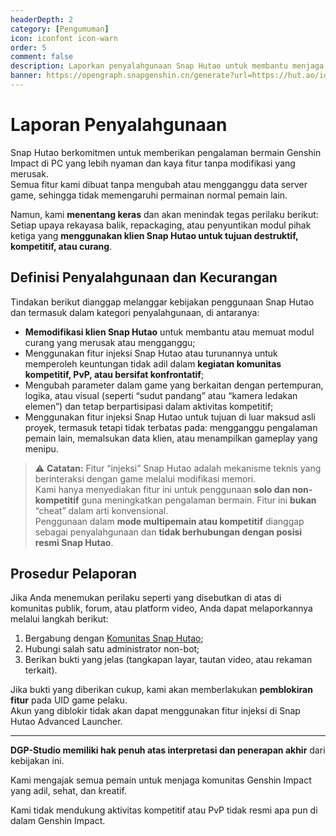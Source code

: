 ```yaml
---
headerDepth: 2
category: [Pengumuman]
icon: iconfont icon-warn
order: 5
comment: false
description: Laporkan penyalahgunaan Snap Hutao untuk membantu menjaga keberlangsungan proyek ini.
banner: https://opengraph.snapgenshin.cn/generate?url=https://hut.ao/id/statements/abuse-report.html
---
```


# Laporan Penyalahgunaan

Snap Hutao berkomitmen untuk memberikan pengalaman bermain Genshin Impact di PC yang lebih nyaman dan kaya fitur tanpa modifikasi yang merusak.  
Semua fitur kami dibuat tanpa mengubah atau mengganggu data server game, sehingga tidak memengaruhi permainan normal pemain lain.

Namun, kami **menentang keras** dan akan menindak tegas perilaku berikut:  
Setiap upaya rekayasa balik, repackaging, atau penyuntikan modul pihak ketiga yang **menggunakan klien Snap Hutao untuk tujuan destruktif, kompetitif, atau curang**.

## Definisi Penyalahgunaan dan Kecurangan

Tindakan berikut dianggap melanggar kebijakan penggunaan Snap Hutao dan termasuk dalam kategori penyalahgunaan, di antaranya:

- **Memodifikasi klien Snap Hutao** untuk membantu atau memuat modul curang yang merusak atau mengganggu;
- Menggunakan fitur injeksi Snap Hutao atau turunannya untuk memperoleh keuntungan tidak adil dalam **kegiatan komunitas kompetitif, PvP, atau bersifat konfrontatif**;
- Mengubah parameter dalam game yang berkaitan dengan pertempuran, logika, atau visual (seperti “sudut pandang” atau “kamera ledakan elemen”) dan tetap berpartisipasi dalam aktivitas kompetitif;
- Menggunakan fitur injeksi Snap Hutao untuk tujuan di luar maksud asli proyek, termasuk tetapi tidak terbatas pada: mengganggu pengalaman pemain lain, memalsukan data klien, atau menampilkan gameplay yang menipu.

> ⚠️ **Catatan:** Fitur “injeksi” Snap Hutao adalah mekanisme teknis yang berinteraksi dengan game melalui modifikasi memori.  
> Kami hanya menyediakan fitur ini untuk penggunaan **solo dan non-kompetitif** guna meningkatkan pengalaman bermain. Fitur ini **bukan** “cheat” dalam arti konvensional.  
> Penggunaan dalam **mode multipemain atau kompetitif** dianggap sebagai penyalahgunaan dan **tidak berhubungan dengan posisi resmi Snap Hutao**.

## Prosedur Pelaporan

Jika Anda menemukan perilaku seperti yang disebutkan di atas di komunitas publik, forum, atau platform video, Anda dapat melaporkannya melalui langkah berikut:

1. Bergabung dengan [Komunitas Snap Hutao](../community.md);
2. Hubungi salah satu administrator non-bot;
3. Berikan bukti yang jelas (tangkapan layar, tautan video, atau rekaman terkait).

Jika bukti yang diberikan cukup, kami akan memberlakukan **pemblokiran fitur** pada UID game pelaku.  
Akun yang diblokir tidak akan dapat menggunakan fitur injeksi di Snap Hutao Advanced Launcher.

---

**DGP-Studio memiliki hak penuh atas interpretasi dan penerapan akhir** dari kebijakan ini.

Kami mengajak semua pemain untuk menjaga komunitas Genshin Impact yang adil, sehat, dan kreatif.

Kami tidak mendukung aktivitas kompetitif atau PvP tidak resmi apa pun di dalam Genshin Impact.
